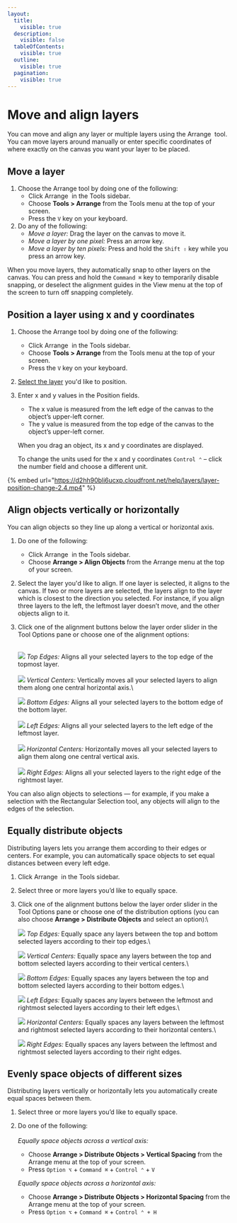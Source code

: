 ```yaml
---
layout:
  title:
    visible: true
  description:
    visible: false
  tableOfContents:
    visible: true
  outline:
    visible: true
  pagination:
    visible: true
---
```


# Move and align layers

You can move and align any layer or multiple layers using the Arrange <img src="https://help.pixelmator.com/pixelmator-pro/3.5/assets/English/1590505056000.png" alt="" data-size="line"> tool. You can move layers around manually or enter specific coordinates of where exactly on the canvas you want your layer to be placed.

## Move a layer

1. Choose the Arrange tool by doing one of the following:
   * Click Arrange <img src="https://help.pixelmator.com/pixelmator-pro/3.5/assets/English/1590505056000.png" alt="" data-size="line"> in the Tools sidebar.
   * Choose **Tools > Arrange** from the Tools menu at the top of your screen.
   * Press the `V` key on your keyboard.
2. Do any of the following:&#x20;
   * _Move a layer:_ Drag the layer on the canvas to move it.
   * _Move a layer by one pixel:_ Press an arrow key.
   * _Move a layer by ten pixels:_ Press and hold the `Shift ⇧` key while you press an arrow key.

When you move layers, they automatically snap to other layers on the canvas. You can press and hold the `Command ⌘` key to temporarily disable snapping, or deselect the alignment guides in the View menu at the top of the screen to turn off snapping completely.

## Position a layer using x and y coordinates

1. Choose the Arrange tool by doing one of the following:
   * Click Arrange <img src="https://help.pixelmator.com/pixelmator-pro/3.5/assets/English/1590505056000.png" alt="" data-size="line"> in the Tools sidebar.
   * Choose **Tools > Arrange** from the Tools menu at the top of your screen.
   * Press the `V` key on your keyboard.
2. [Select the layer](select-layers.md) you'd like to position.
3.  Enter x and y values in the Position fields. 

    * The x value is measured from the left edge of the canvas to the object’s upper-left corner. 
    * The y value is measured from the top edge of the canvas to the object’s upper-left corner.

    When you drag an object, its x and y coordinates are displayed.

    To change the units used for the x and y coordinates `Control ⌃` – click the number field and choose a different unit.

{% embed url="https://d2hh90bli6ucxp.cloudfront.net/help/layers/layer-position-change-2.4.mp4" %}

## Align objects vertically or horizontally

You can align objects so they line up along a vertical or horizontal axis.

1. Do one of the following:
   * Click Arrange <img src="https://help.pixelmator.com/pixelmator-pro/3.5/assets/English/1590505056000.png" alt="" data-size="line"> in the Tools sidebar.
   * Choose **Arrange > Align Objects** from the Arrange menu at the top of your screen.
2. Select the layer you'd like to align. If one layer is selected, it aligns to the canvas. If two or more layers are selected, the layers align to the layer which is closest to the direction you selected. For instance, if you align three layers to the left, the leftmost layer doesn’t move, and the other objects align to it.
3.  Click one of the alignment buttons below the layer order slider in the Tool Options pane or choose one of the alignment options:

    \
    ![](https://help.pixelmator.com/pixelmator-pro/3.5/assets/English/1583159388000.png) _Top Edges:_ Aligns all your selected layers to the top edge of the topmost layer.\
    \
    ![](https://help.pixelmator.com/pixelmator-pro/3.5/assets/English/1583159471000.png) _Vertical Centers:_ Vertically moves all your selected layers to align them along one central horizontal axis.\


    ![](https://help.pixelmator.com/pixelmator-pro/3.5/assets/English/1583159494000.png) _Bottom Edges:_ Aligns all your selected layers to the bottom edge of the bottom layer.\
    \
    ![](https://help.pixelmator.com/pixelmator-pro/3.5/assets/English/1583159519000.png) _Left Edges:_ Aligns all your selected layers to the left edge of the leftmost layer.\
    \
    ![](https://help.pixelmator.com/pixelmator-pro/3.5/assets/English/1583159547000.png) _Horizontal Centers:_ Horizontally moves all your selected layers to align them along one central vertical axis.\
    \
    ![](https://help.pixelmator.com/pixelmator-pro/3.5/assets/English/1583159573000.png) _Right Edges:_ Aligns all your selected layers to the right edge of the rightmost layer.

You can also align objects to selections — for example, if you make a selection with the Rectangular Selection tool, any objects will align to the edges of the selection.

## Equally distribute objects

Distributing layers lets you arrange them according to their edges or centers. For example, you can automatically space objects to set equal distances between every left edge.

1. Click Arrange <img src="https://help.pixelmator.com/pixelmator-pro/3.5/assets/English/1590505056000.png" alt="" data-size="line"> in the Tools sidebar.
2. Select three or more layers you’d like to equally space.
3.  Click one of the alignment buttons below the layer order slider in the Tool Options pane or choose one of the distribution options (you can also choose **Arrange > Distribute Objects** and select an option):\


    ![](https://help.pixelmator.com/pixelmator-pro/3.5/assets/English/1583160132000.png) _Top Edges:_ Equally space any layers between the top and bottom selected layers according to their top edges.\


    ![](https://help.pixelmator.com/pixelmator-pro/3.5/assets/English/1583160159000.png) _Vertical Centers:_ Equally space any layers between the top and bottom selected layers according to their vertical centers.\


    ![](https://help.pixelmator.com/pixelmator-pro/3.5/assets/English/1583160185000.png) _Bottom Edges:_ Equally spaces any layers between the top and bottom selected layers according to their bottom edges.\


    ![](https://help.pixelmator.com/pixelmator-pro/3.5/assets/English/1583160206000.png) _Left Edges:_ Equally spaces any layers between the leftmost and rightmost selected layers according to their left edges.\


    ![](https://help.pixelmator.com/pixelmator-pro/3.5/assets/English/1583160230000.png) _Horizontal Centers:_ Equally spaces any layers between the leftmost and rightmost selected layers according to their horizontal centers.\


    ![](https://help.pixelmator.com/pixelmator-pro/3.5/assets/English/1583160253000.png) _Right Edges:_ Equally spaces any layers between the leftmost and rightmost selected layers according to their right edges.

## Evenly space objects of different sizes

Distributing layers vertically or horizontally lets you automatically create equal spaces between them.

1. Select three or more layers you’d like to equally space.
2.  Do one of the following:\
    \
    _Equally space objects across a vertical axis:_

    * Choose **Arrange > Distribute Objects > Vertical Spacing** from the Arrange menu at the top of your screen.
    * Press `Option ⌥` + `Command ⌘` + `Control ⌃` + `V`

    _Equally space objects across a horizontal axis:_

    * Choose **Arrange > Distribute Objects > Horizontal Spacing** from the Arrange menu at the top of your screen.
    * Press `Option ⌥` + `Command ⌘` + `Control ⌃ + H`
